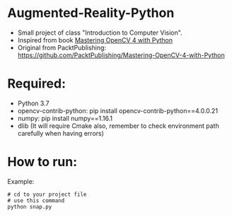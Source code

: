 # Augmented-Reality-Python
- Small project of class "Introduction to Computer Vision". 
- Inspired from book [Mastering OpenCV 4 with Python](http://148.228.16.36/CURSOS/IMAGENES/LIBROS/3-Mastering-Opencv4.pdf?fbclid=IwAR06L0xU8FULI4SJAJVKANwPsJBvqVQFziQoaxzGLLCzCSS0-WCfdb_Ikyw)
- Original from PacktPublishing: https://github.com/PacktPublishing/Mastering-OpenCV-4-with-Python

# Required:
- Python 3.7
- opencv-contrib-python: pip install opencv-contrib-python==4.0.0.21
- numpy: pip install numpy==1.16.1
- dlib (It will require Cmake also, remember to check environment path carefully when having errors)

# How to run:

Example:
```
# cd to your project file
# use this command
python snap.py
```
